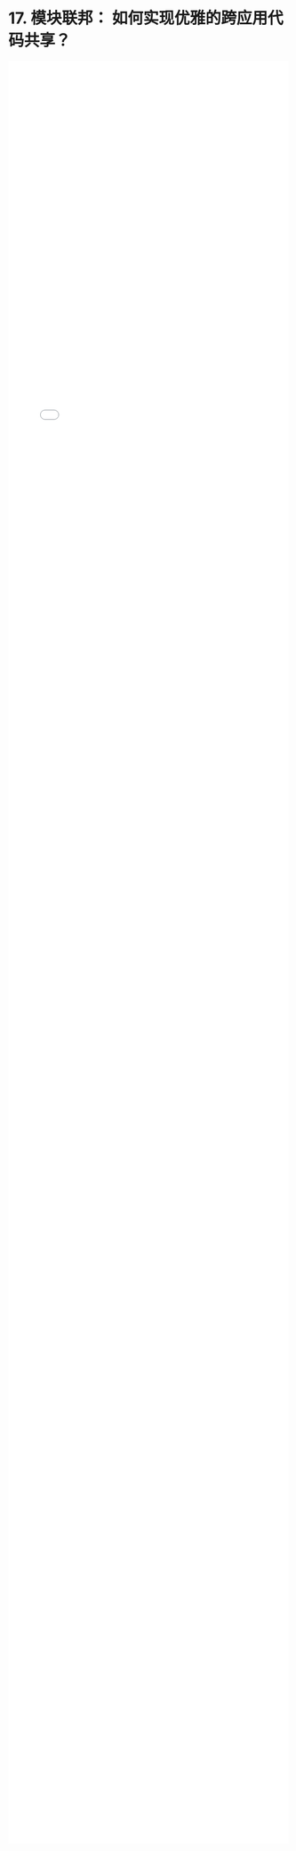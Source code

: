 # 17. 模块联邦： 如何实现优雅的跨应用代码共享？
<div style="
    width: calc(100%);
    height: 80vh;
    margin-left: 0;">
<iframe class="iframe" style="height: 100%;
 width: 100%;
        border-width: 0px;" src="/learnVite/17. 模块联邦： 如何实现优雅的跨应用代码共享？.html">
</iframe>
</div>